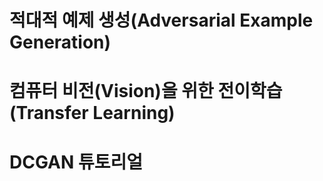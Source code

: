 # 적대적 예제 생성(Adversarial Example Generation)

# 컴퓨터 비전(Vision)을 위한 전이학습(Transfer Learning) 

# DCGAN 튜토리얼
